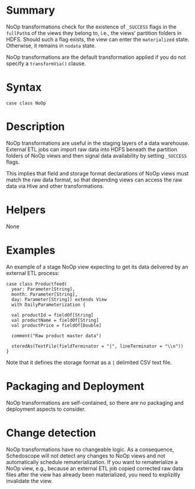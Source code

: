 # Summary

NoOp transformations check for the existence of `_SUCCESS` flags in the `fullPath`s of the views they belong to, i.e., the views' partition folders in HDFS. Should such a flag exists, the view can enter the `materialized` state. Otherwise, it remains in `nodata` state. 

NoOp transformations are the default transformation applied if you do not specify a `transformVia()` clause.

# Syntax

    case class NoOp

# Description

NoOp transformations are useful in the staging layers of a data warehouse. External ETL jobs can import raw data into HDFS beneath the partition folders of NoOp views and then signal data availability by setting `_SUCCESS` flags. 

This implies that field and storage format declarations of NoOp views must match the raw data format, so that depending views can access the raw data via Hive and other transformations.

# Helpers

None 

# Examples

An example of a stage NoOp view expecting to get its data delivered by an external ETL process:

    case class Productfeed(
      year: Parameter[String],
      month: Parameter[String],
      day: Parameter[String]) extends View
      with DailyParameterization {

      val productId = fieldOf[String]
      val productName = fieldOf[String]
      val productPrice = fieldOf[Double]
      
      comment("Raw product master data")
      
      storedAs(TextFile(fieldTerminator = "|", lineTerminator = "\\n"))
    }

Note that it defines the storage format as a `|` delimited CSV text file.

# Packaging and Deployment

NoOp transformations are self-contained, so there are no packaging and deployment aspects to consider.

# Change detection

NoOp transformations have no changeable logic. As a consequence, Schedoscope will not detect any changes to NoOp views and not automatically schedule rematerialization. If you want to rematerialize a NoOp view, e.g., because an external ETL job copied corrected raw data files after the view has already been materialized, you need to explizitly invalidate the view.
